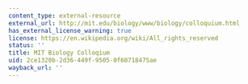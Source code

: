 ```yaml
---
content_type: external-resource
external_url: http://mit.edu/biology/www/biology/colloquium.html
has_external_license_warning: true
license: https://en.wikipedia.org/wiki/All_rights_reserved
status: ''
title: MIT Biology Colloqium
uid: 2ce1320b-2d36-449f-9505-0f60718475ae
wayback_url: ''
---
```

